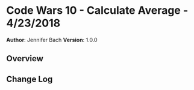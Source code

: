 # Code Wars 10 - Calculate Average - 4/23/2018

**Author**: Jennifer Bach
**Version**: 1.0.0

## Overview
<!-- Write function avg which calculates average of numbers in given list.

For example:
find_average([1,2,3]) returns 2
-->


## Change Log
<!--
01-01-2001 4:59pm - Application now has a fully-functional express server, with GET and POST routes for the book resource. -->